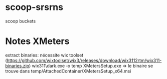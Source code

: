 # scoop-srsrns
scoop buckets


# Notes XMeters
extract binaries: nécessite wix toolset (https://github.com/wixtoolset/wix3/releases/download/wix3112rtm/wix311-binaries.zip)
wix311\dark.exe -x temp XMetersSetup.exe
=> le binaire se trouve dans temp/AttachedContainer/XMetersSetup_x64.msi
